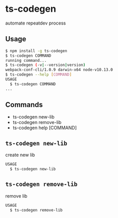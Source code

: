 # ts-codegen

automate repeatdev process

## Usage
```bash
$ npm install -g ts-codegen
$ ts-codegen COMMAND
running command...
$ ts-codegen (-v|--version|version)
webpack-conf-cli/1.0.9 darwin-x64 node-v10.13.0
$ ts-codegen --help [COMMAND]
USAGE
  $ ts-codegen COMMAND
...
```

## Commands
* ts-codegen new-lib
* ts-codegen remove-lib
* ts-codegen help [COMMAND]

## `ts-codegen new-lib`
create new lib

```bash
USAGE
  $ ts-codegen new-lib
```

## `ts-codegen remove-lib`
remove lib

```bash
USAGE
  $ ts-codegen remove-lib
```
